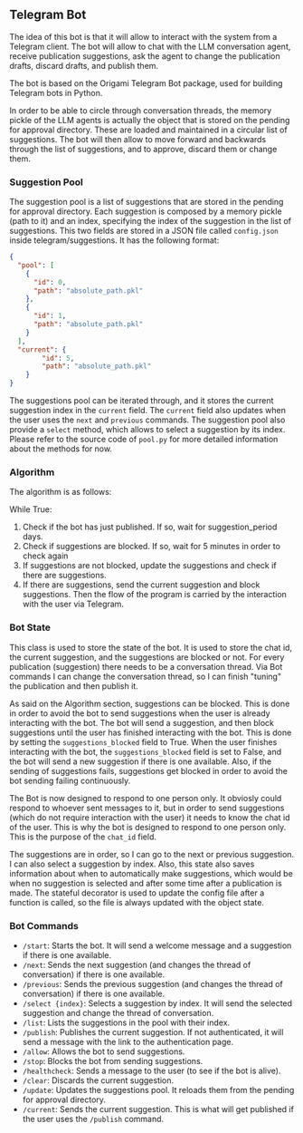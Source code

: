 

<h2> Telegram Bot</h2>

The idea of this bot is that it will allow to interact with the system from a Telegram client. The bot will allow to
chat with the LLM conversation agent, receive publication suggestions, ask the agent to change the publication drafts, 
discard drafts, and publish them.

The bot is based on the Origami Telegram Bot package, used for building Telegram bots in Python.

In order to be able to circle through conversation threads, the memory pickle of the LLM agents is actually the object that is stored
on the pending for approval directory. These are loaded and maintained in a circular list of suggestions. The bot will then
allow to move forward and backwards through the list of suggestions, and to approve, discard them or change them.

<h3> Suggestion Pool</h3>

The suggestion pool is a list of suggestions that are stored in the pending for approval directory. Each suggestion is composed
by a memory pickle (path to it) and an index, specifying the index of the suggestion in the list of suggestions. This two fields are stored
in a JSON file called `config.json` inside telegram/suggestions. It has the following format:

```json
{
  "pool": [
    {
      "id": 0,
      "path": "absolute_path.pkl"
    },
    {
      "id": 1,
      "path": "absolute_path.pkl"
    }
  ],
  "current": {
        "id": 5,
        "path": "absolute_path.pkl"
    }
}
```

The suggestions pool can be iterated through, and it stores the current suggestion index in the `current` field. The `current` field also updates
when the user uses the `next` and `previous` commands. The suggestion pool also provide a `select` method, which allows to select a suggestion
by its index. Please refer to the source code of `pool.py` for more detailed information about the methods for now.


<H3> Algorithm </H3>

The algorithm is as follows:


While True: 
   1. Check if the bot has just published. If so, wait for suggestion_period days.
   2. Check if suggestions are blocked. If so, wait for 5 minutes in order to check again
   3. If suggestions are not blocked, update the suggestions and check if there are suggestions.
   4. If there are suggestions, send the current suggestion and block suggestions. Then the flow of the program
   is carried by the interaction with the user via Telegram.


<h3> Bot State</h3>

This class is used to store the state of the bot. It is used to store the chat id, the current suggestion, and the
suggestions are blocked or not. For every publication (suggestion) there needs to be a conversation thread.
Via Bot commands I can change the conversation thread, so I can finish "tuning" the publication and then publish it.


As said on the Algorithm section, suggestions can be blocked. This is done in order to avoid the bot to send suggestions
when the user is already interacting with the bot. The bot will send a suggestion, and then block suggestions until the
user has finished interacting with the bot. This is done by setting the `suggestions_blocked` field to True. When the user
finishes interacting with the bot, the `suggestions_blocked` field is set to False, and the bot will send a new suggestion
if there is one available. Also, if the sending of suggestions fails,  suggestions get blocked in order to avoid the bot
sending failing continuously.

The Bot is now designed to respond to one person only. It obviosly could respond to whoever sent messages to it, but in order 
to send suggestions (which do not require interaction with the user) it needs to know the chat id of the user. This is why
the bot is designed to respond to one person only. This is the purpose of the `chat_id` field.

The suggestions are in order, so I can go to the next or previous suggestion. I can also select a suggestion by index.
Also, this state also saves information about when to automatically make suggestions, which would be when no suggestion is
selected and after some time after a publication is made. The stateful decorator is used to update the config file after
a function is called, so the file is always updated with the object state.


<h3> Bot Commands</h3>

* `/start`: Starts the bot. It will send a welcome message and a suggestion if there is one available.
* `/next`: Sends the next suggestion (and changes the thread of conversation) if there is one available.
* `/previous`: Sends the previous suggestion (and changes the thread of conversation) if there is one available.
* `/select {index}`: Selects a suggestion by index. It will send the selected suggestion and change the thread of conversation.
* `/list`: Lists the suggestions in the pool with their index.
* `/publish`: Publishes the current suggestion. If not authenticated, it will send a message with the link to the authentication page.
* `/allow`: Allows the bot to send suggestions. 
* `/stop`: Blocks the bot from sending suggestions.
* `/healthcheck`: Sends a message to the user (to see if the bot is alive).
* `/clear`: Discards the current suggestion.
* `/update`: Updates the suggestions pool. It reloads them from the pending for approval directory.
* `/current`: Sends the current suggestion. This is what will get published if the user uses the `/publish` command.


